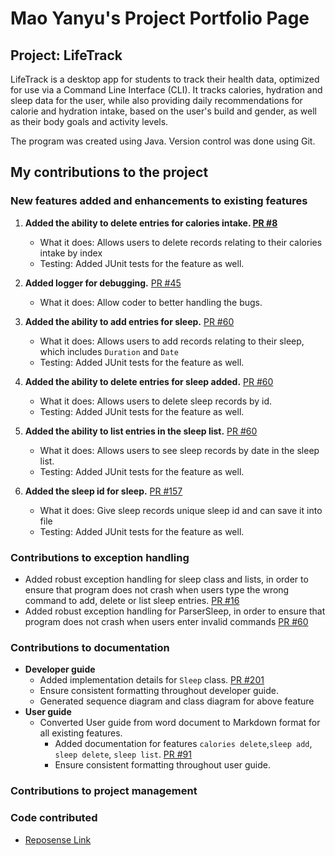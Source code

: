 # Mao Yanyu's Project Portfolio Page
## Project: LifeTrack
LifeTrack is a desktop app for students to track their health data,
optimized for use via a Command Line Interface (CLI).
It tracks calories, hydration and sleep data for the user,
while also providing daily recommendations for calorie and hydration intake,
based on the user's build and gender, as well as their body goals and activity levels.

The program was created using Java. Version control was done using Git.

## My contributions to the project

### New features added and enhancements to existing features

1. **Added the ability to delete entries for calories intake. [PR #8](https://github.com/AY2324S2-CS2113-F15-2/tp/pull/8)**
    * What it does: Allows users to delete records relating to their calories intake by index
    * Testing: Added JUnit tests for the feature as well.

2. **Added logger for debugging.** [PR #45](https://github.com/AY2324S2-CS2113-F15-2/tp/pull/45)
    * What it does: Allow coder to better handling the bugs.

3. **Added the ability to add entries for sleep.** [PR #60](https://github.com/AY2324S2-CS2113-F15-2/tp/pull/60)
    * What it does: Allows users to add records relating to their sleep, which includes `Duration` and `Date`
    * Testing: Added JUnit tests for the feature as well.

4. **Added the ability to delete entries for sleep added.** [PR #60](https://github.com/AY2324S2-CS2113-F15-2/tp/pull/60)
    * What it does: Allows users to delete sleep records by id.
    * Testing: Added JUnit tests for the feature as well.

5. **Added the ability to list entries in the sleep list.** [PR #60](https://github.com/AY2324S2-CS2113-F15-2/tp/pull/60)
    * What it does: Allows users to see sleep records by date in the sleep list.
    * Testing: Added JUnit tests for the feature as well.

6. **Added the sleep id for sleep.** [PR #157](https://github.com/AY2324S2-CS2113-F15-2/tp/pull/157)
    * What it does: Give sleep records unique sleep id and can save it into file
    * Testing: Added JUnit tests for the feature as well.


### Contributions to exception handling
* Added robust exception handling for sleep class and lists, in order to ensure that program does not crash
  when users type the wrong command to add, delete or list sleep entries. [PR #16](https://github.com/AY2324S2-CS2113-F15-2/tp/pull/16)
* Added robust exception handling for ParserSleep, in order to ensure that program does not crash
  when users enter invalid commands [PR #60](https://github.com/AY2324S2-CS2113-F15-2/tp/pull/60)

### Contributions to documentation
* **Developer guide**
    * Added implementation details for `Sleep` class. [PR #201](https://github.com/AY2324S2-CS2113-F15-2/tp/pull/201)
    * Ensure consistent formatting throughout developer guide.
    * Generated sequence diagram and class diagram for above feature
* **User guide**
    * Converted User guide from word document to Markdown format for all existing features.
        * Added documentation for features `calories delete`,`sleep add`, `sleep delete`, `sleep list`. [PR #91](https://github.com/AY2324S2-CS2113-F15-2/tp/pull/91)
        * Ensure consistent formatting throughout user guide.

### Contributions to project management


### Code contributed
* [Reposense Link](https://nus-cs2113-ay2324s2.github.io/tp-dashboard/?search=&sort=groupTitle&sortWithin=title&timeframe=commit&mergegroup=&groupSelect=groupByRepos&breakdown=true&checkedFileTypes=functional-code&since=2024-02-23&tabOpen=true&tabType=zoom&zA=a-wild-chocolate&zR=AY2324S2-CS2113-F15-2%2Ftp%5Bmaster%5D&zACS=106.912839737582&zS=2024-02-23&zFS=&zU=2024-04-15&zMG=false&zFTF=commit&zFGS=groupByRepos&zFR=false)
